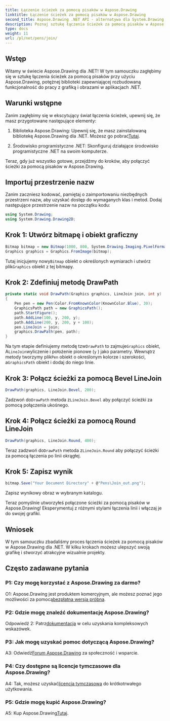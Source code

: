 ```yaml
---
title: Łączenie ścieżek za pomocą pisaków w Aspose.Drawing
linktitle: Łączenie ścieżek za pomocą pisaków w Aspose.Drawing
second_title: Aspose.Drawing .NET API - alternatywa dla System.Drawing.Common
description: Poznaj sztukę łączenia ścieżek za pomocą pisaków w Aspose.Drawing dla .NET. Twórz oszałamiającą grafikę dzięki opcjom LineJoin.
type: docs
weight: 11
url: /pl/net/pens/join/
---
```

## Wstęp

Witamy w świecie Aspose.Drawing dla .NET! W tym samouczku zagłębimy się w sztukę łączenia ścieżek za pomocą pisaków przy użyciu Aspose.Drawing, potężnej biblioteki zapewniającej rozbudowaną funkcjonalność do pracy z grafiką i obrazami w aplikacjach .NET.

## Warunki wstępne

Zanim zagłębimy się w ekscytujący świat łączenia ścieżek, upewnij się, że masz przygotowane następujące elementy:

1.  Biblioteka Aspose.Drawing: Upewnij się, że masz zainstalowaną bibliotekę Aspose.Drawing dla .NET. Możesz go pobrać[Tutaj](https://releases.aspose.com/drawing/net/).

2. Środowisko programistyczne .NET: Skonfiguruj działające środowisko programistyczne .NET na swoim komputerze.

Teraz, gdy już wszystko gotowe, przejdźmy do kroków, aby połączyć ścieżki za pomocą pisaków w Aspose.Drawing.

## Importuj przestrzenie nazw

Zanim zaczniesz kodować, pamiętaj o zaimportowaniu niezbędnych przestrzeni nazw, aby uzyskać dostęp do wymaganych klas i metod. Dodaj następujące przestrzenie nazw na początku kodu:

```csharp
using System.Drawing;
using System.Drawing.Drawing2D;
```

## Krok 1: Utwórz bitmapę i obiekt graficzny

```csharp
Bitmap bitmap = new Bitmap(1000, 800, System.Drawing.Imaging.PixelFormat.Format32bppPArgb);
Graphics graphics = Graphics.FromImage(bitmap);
```

 Tutaj inicjujemy nowy`Bitmap` obiekt o określonych wymiarach i utwórz plik`Graphics` obiekt z tej bitmapy.

## Krok 2: Zdefiniuj metodę DrawPath

```csharp
private static void DrawPath(Graphics graphics, LineJoin join, int y)
{
    Pen pen = new Pen(Color.FromKnownColor(KnownColor.Blue), 30);
    GraphicsPath path = new GraphicsPath();
    path.StartFigure();
    path.AddLine(100, y, 200, y);
    path.AddLine(200, y, 200, y + 100);
    pen.LineJoin = join;
    graphics.DrawPath(pen, path);
}
```

 Na tym etapie definiujemy metodę tzw`DrawPath` to zajmuje`Graphics` obiekt, A`LineJoin`wyliczenie i położenie pionowe (`y` ) jako parametry. Wewnątrz metody tworzymy plik`Pen` obiekt o określonym kolorze i szerokości, a`GraphicsPath` obiekt i dodaj do niego linie.

## Krok 3: Połącz ścieżki za pomocą Bevel LineJoin

```csharp
DrawPath(graphics, LineJoin.Bevel, 200);
```

 Zadzwoń do`DrawPath` metoda z`LineJoin.Bevel` aby połączyć ścieżki za pomocą połączenia ukośnego.

## Krok 4: Połącz ścieżki za pomocą Round LineJoin

```csharp
DrawPath(graphics, LineJoin.Round, 400);
```

 Teraz zadzwoń do`DrawPath` metoda z`LineJoin.Round` aby połączyć ścieżki za pomocą łączenia po linii okrągłej.

## Krok 5: Zapisz wynik

```csharp
bitmap.Save("Your Document Directory" + @"Pens\Join_out.png");
```

Zapisz wynikowy obraz w wybranym katalogu.

Teraz pomyślnie utworzyłeś połączone ścieżki za pomocą pisaków w Aspose.Drawing! Eksperymentuj z różnymi stylami łączenia linii i włączaj je do swojej grafiki.

## Wniosek

W tym samouczku zbadaliśmy proces łączenia ścieżek za pomocą pisaków w Aspose.Drawing dla .NET. W kilku krokach możesz ulepszyć swoją grafikę i stworzyć atrakcyjne wizualnie projekty.

## Często zadawane pytania

### P1: Czy mogę korzystać z Aspose.Drawing za darmo?

 O1: Aspose.Drawing jest produktem komercyjnym, ale możesz poznać jego możliwości za pomocą[bezpłatna wersja próbna](https://releases.aspose.com/).

### P2: Gdzie mogę znaleźć dokumentację Aspose.Drawing?

 Odpowiedź 2: Patrz[dokumentacja](https://reference.aspose.com/drawing/net/) w celu uzyskania kompleksowych wskazówek.

### P3: Jak mogę uzyskać pomoc dotyczącą Aspose.Drawing?

 A3: Odwiedź[Forum Aspose.Drawing](https://forum.aspose.com/c/diagram/17) za społeczność i wsparcie.

### P4: Czy dostępne są licencje tymczasowe dla Aspose.Drawing?

 A4: Tak, możesz uzyskać[licencja tymczasowa](https://purchase.aspose.com/temporary-license/) do krótkotrwałego użytkowania.

### P5: Gdzie mogę kupić Aspose.Drawing?

 A5: Kup Aspose.Drawing[Tutaj](https://purchase.aspose.com/buy).